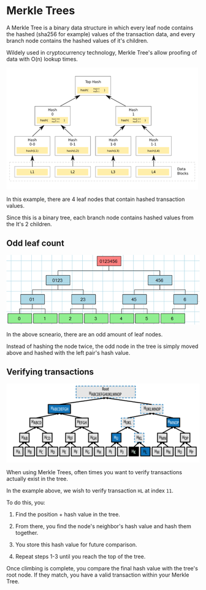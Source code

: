 # Merkle Trees

A Merkle Tree is a binary data structure in which every leaf node contains the hashed (sha256 for example) values of the transaction data, and every branch node contains the hashed values of it's children.

Wildely used in cryptocurrency technology, Merkle Tree's allow proofing of data with O(n) lookup times.

![Merkle Tree](./images/hash_tree.png)

In this example, there are 4 leaf nodes that contain hashed transaction values.

Since this is a binary tree, each branch node contains hashed values from the It's 2 children.

## Odd leaf count

![Odd Merkle Tree](./images/odd_hash_tree.png)

In the above scneario, there are an odd amount of leaf nodes.

Instead of hashing the node twice, the odd node in the tree is simply moved above and hashed with the left pair's hash value.

## Verifying transactions

![Verifying Merkle Tree](./images/verify.png)

When using Merkle Trees, often times you want to verify transactions actually exist in the tree.

In the example above, we wish to verify transaction `HL` at index `11`.

To do this, you:

1. Find the position + hash value in the tree.

2. From there, you find the node's neighbor's hash value and hash them together.

3. You store this hash value for future comparison.

4. Repeat steps 1-3 until you reach the top of the tree.

Once climbing is complete, you compare the final hash value with the tree's root node. If they match, you have a valid transaction within your Merkle Tree.

